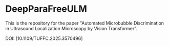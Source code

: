# DeepParaFreeULM
This is the repository for the paper "Automated Microbubble Discrimination in Ultrasound Localization Microscopy by Vision Transformer".

DOI: [10.1109/TUFFC.2025.3570496]
